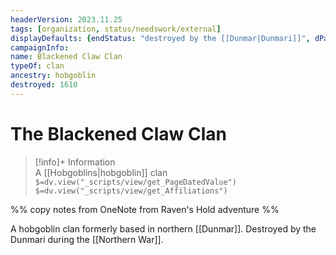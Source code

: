 ```yaml
---
headerVersion: 2023.11.25
tags: [organization, status/needswork/external]
displayDefaults: {endStatus: "destroyed by the [[Dunmar|Dunmari]]", dPast: "<endStatus:U> in <enddate>"}
campaignInfo:
name: Blackened Claw Clan
typeOf: clan
ancestry: hobgoblin
destroyed: 1610
---
```

# The Blackened Claw Clan
>[!info]+ Information  
> A [[Hobgoblins|hobgoblin]] clan  
> `$=dv.view("_scripts/view/get_PageDatedValue")`  
> `$=dv.view("_scripts/view/get_Affiliations")`

%% copy notes from OneNote from Raven's Hold adventure %%

A hobgoblin clan formerly based in northern [[Dunmar]]. Destroyed by the Dunmari during the [[Northern War]]. 